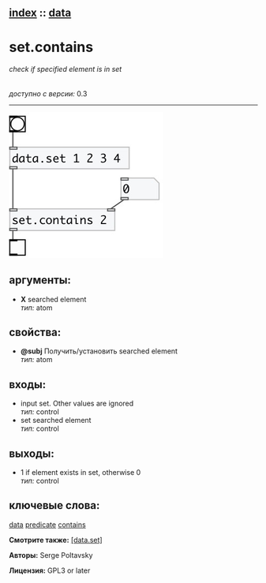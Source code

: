 [index](index.html) :: [data](category_data.html)
---

# set.contains

###### check if specified element is in set

*доступно с версии:* 0.3

---




[![example](../examples/img/set.contains.jpg)](../examples/pd/set.contains.pd)



## аргументы:

* **X**
searched element<br>
_тип:_ atom<br>





## свойства:

* **@subj** 
Получить/установить searched element<br>
_тип:_ atom<br>



## входы:

* input set. Other values are ignored<br>
_тип:_ control
* set searched element<br>
_тип:_ control



## выходы:

* 1 if element exists in set, otherwise 0<br>
_тип:_ control



## ключевые слова:

[data](keywords/data.html)
[predicate](keywords/predicate.html)
[contains](keywords/contains.html)



**Смотрите также:**
[\[data.set\]](data.set.html)




**Авторы:** Serge Poltavsky




**Лицензия:** GPL3 or later





